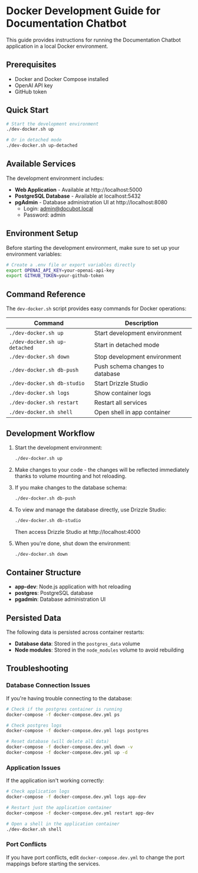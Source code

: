 # Docker Development Guide for Documentation Chatbot

This guide provides instructions for running the Documentation Chatbot application in a local Docker environment.

## Prerequisites

- Docker and Docker Compose installed
- OpenAI API key
- GitHub token

## Quick Start

```bash
# Start the development environment
./dev-docker.sh up

# Or in detached mode
./dev-docker.sh up-detached
```

## Available Services

The development environment includes:

- **Web Application** - Available at http://localhost:5000
- **PostgreSQL Database** - Available at localhost:5432
- **pgAdmin** - Database administration UI at http://localhost:8080
  - Login: admin@docubot.local
  - Password: admin

## Environment Setup

Before starting the development environment, make sure to set up your environment variables:

```bash
# Create a .env file or export variables directly
export OPENAI_API_KEY=your-openai-api-key
export GITHUB_TOKEN=your-github-token
```

## Command Reference

The `dev-docker.sh` script provides easy commands for Docker operations:

| Command | Description |
|---------|-------------|
| `./dev-docker.sh up` | Start development environment |
| `./dev-docker.sh up-detached` | Start in detached mode |
| `./dev-docker.sh down` | Stop development environment |
| `./dev-docker.sh db-push` | Push schema changes to database |
| `./dev-docker.sh db-studio` | Start Drizzle Studio |
| `./dev-docker.sh logs` | Show container logs |
| `./dev-docker.sh restart` | Restart all services |
| `./dev-docker.sh shell` | Open shell in app container |

## Development Workflow

1. Start the development environment:
   ```bash
   ./dev-docker.sh up
   ```

2. Make changes to your code - the changes will be reflected immediately thanks to volume mounting and hot reloading.

3. If you make changes to the database schema:
   ```bash
   ./dev-docker.sh db-push
   ```

4. To view and manage the database directly, use Drizzle Studio:
   ```bash
   ./dev-docker.sh db-studio
   ```
   Then access Drizzle Studio at http://localhost:4000

5. When you're done, shut down the environment:
   ```bash
   ./dev-docker.sh down
   ```

## Container Structure

- **app-dev**: Node.js application with hot reloading
- **postgres**: PostgreSQL database
- **pgadmin**: Database administration UI

## Persisted Data

The following data is persisted across container restarts:

- **Database data**: Stored in the `postgres_data` volume
- **Node modules**: Stored in the `node_modules` volume to avoid rebuilding

## Troubleshooting

### Database Connection Issues

If you're having trouble connecting to the database:

```bash
# Check if the postgres container is running
docker-compose -f docker-compose.dev.yml ps

# Check postgres logs
docker-compose -f docker-compose.dev.yml logs postgres

# Reset database (will delete all data)
docker-compose -f docker-compose.dev.yml down -v
docker-compose -f docker-compose.dev.yml up -d
```

### Application Issues

If the application isn't working correctly:

```bash
# Check application logs
docker-compose -f docker-compose.dev.yml logs app-dev

# Restart just the application container
docker-compose -f docker-compose.dev.yml restart app-dev

# Open a shell in the application container
./dev-docker.sh shell
```

### Port Conflicts

If you have port conflicts, edit `docker-compose.dev.yml` to change the port mappings before starting the services.